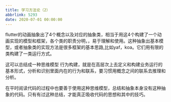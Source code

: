 ```yaml
---
title: 学习方法论（2）
abbrlink: 5293
date: 2020-07-01 00:00:00
---
```


flutter的动画抽象出了4个概念以及对应的抽象类，相当于用这4个构建了一个动画实现的模型和框架，各个类的职责分明，，易于理解和使用。这种抽象出基本模型，或者抽象类的实现方法是很多框架的基本思路,比如yaf，koa。它们用有限的类构建了一类运行方式。

这可以总结成一种思维模型 行为构建，就是在高层次上去定义和构建业务运行的基本形式，分析和识别里面内在的行为和联系，要习惯用概念之间的联系去推理和分析。

在平时阅读代码的过程中也要善于使用这种思维模型，总结和抽象本身没有这种抽象的代码。只有有过这种总结，才能真正吸收代码的思想和其中的技巧。
